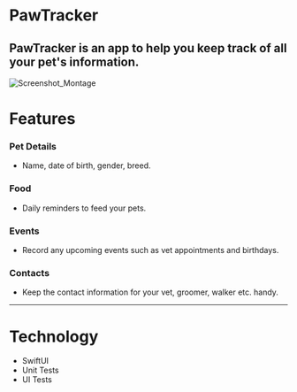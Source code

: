 # PawTracker

## PawTracker is an app to help you keep track of all your pet's information.

![Screenshot_Montage](https://github.com/simontopliss/PawTracker/assets/971542/97b2ed2b-cb94-4e4f-a8e9-4f4be421b3e8)

# Features

### Pet Details
- Name, date of birth, gender, breed.

### Food
- Daily reminders to feed your pets.

### Events
- Record any upcoming events such as vet appointments and birthdays.

### Contacts
- Keep the contact information for your vet, groomer, walker etc. handy.

---

# Technology

- SwiftUI
- Unit Tests
- UI Tests

